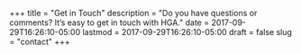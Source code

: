 +++
title = "Get in Touch"
description = "Do you have questions or comments? It’s easy to get in touch with HGA."
date = 2017-09-29T16:26:10-05:00
lastmod = 2017-09-29T16:26:10-05:00
draft = false
slug = "contact"
+++